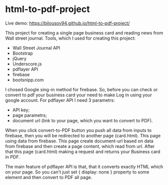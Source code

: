 # html-to-pdf-project

Live demo: https://bilousov94.github.io/html-to-pdf-project/

This project for creating a single page business card and reading news from Wall street journal. 
Tools, which I used for creating this project:
- Wall Street Journal API
- Bootstrap
- jQuery
- Underscore.js
- pdflayer API
- firebase
- bootsnipp.com

I chosed Google sing-in method for firebase. So, before you can check or convert to pdf your business card your need to 
make Log in using your google account.
For pdflayer API I need 3 parametrs:
- API key;
- page parametrs;
- document url (link to your page, which you want to convert to PDF).

When you click convert-to-PDF button you push all data from inputs to firebase, then you will be redirected to another page (card.html).
This page using data from firebase. This page create document-url based on data from firebase and then create a page content, which read 
from url. After that this page (card.html) making a request and returns your Business card in PDF.

The main feature of pdflayer API is that, that it converts exactly HTML which on your page. So you can't just set { display: none }
property to some element and then convert to PDF all page.
